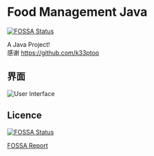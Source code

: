 # Food Management Java

[![FOSSA Status](https://app.fossa.com/api/projects/git%2Bgithub.com%2Fviewv%2FFeJ.svg?type=shield)](https://app.fossa.com/projects/git%2Bgithub.com%2Fviewv%2FFeJ?ref=badge_shield)

A Java Project!  
感谢 https://github.com/k33ptoo 

## 界面

![User Interface](https://cdn.jsdelivr.net/gh/viewv/Pico/img/20191213110923.png)

## Licence
[![FOSSA Status](https://app.fossa.com/api/projects/git%2Bgithub.com%2Fviewv%2FFeJ.svg?type=large)](https://app.fossa.com/projects/git%2Bgithub.com%2Fviewv%2FFeJ?ref=badge_large)

[FOSSA Report](https://app.fossa.com/attribution/a560840e-8168-4f39-9353-1d6e17139c14)
